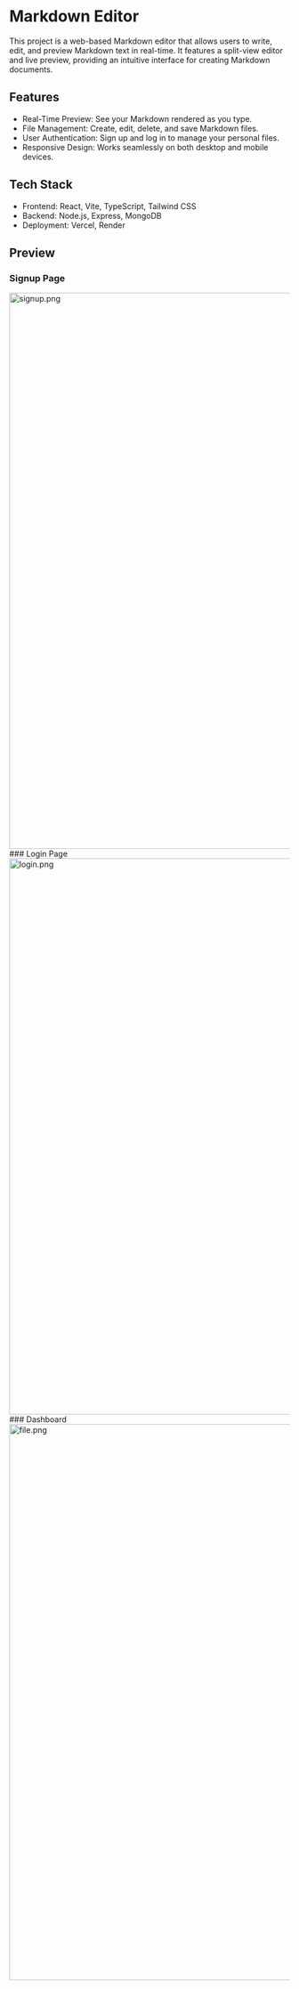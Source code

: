 # Markdown Editor

This project is a web-based Markdown editor that allows users to write, edit, and preview Markdown text in real-time. It features a split-view editor and live preview, providing an intuitive interface for creating Markdown documents.

## Features

- Real-Time Preview: See your Markdown rendered as you type.
- File Management: Create, edit, delete, and save Markdown files.
- User Authentication: Sign up and log in to manage your personal files.
- Responsive Design: Works seamlessly on both desktop and mobile devices.

## Tech Stack

- Frontend: React, Vite, TypeScript, Tailwind CSS
- Backend: Node.js, Express, MongoDB
- Deployment: Vercel, Render

## Preview

### Signup Page
<img width="1000" alt="signup.png" src="frontend/public/signupPreview.png">
### Login Page
<img width="1000" alt="login.png" src="frontend/public/loginPreview.png">
### Dashboard
<img width="1000" alt="file.png" src="frontend/public/filePreview.png">
